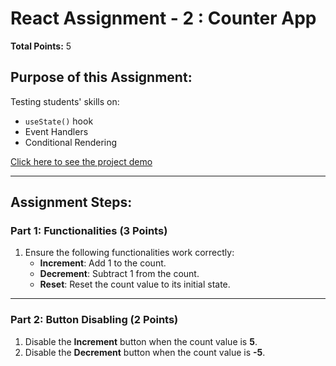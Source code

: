 # React Assignment - 2 : Counter App

**Total Points:** 5  

## Purpose of this Assignment:
Testing students' skills on:
- `useState()` hook
- Event Handlers
- Conditional Rendering

[Click here to see the project demo](https://react-assignment-2-counter-app.netlify.app/)

---

## Assignment Steps:

### Part 1: Functionalities (3 Points)
1. Ensure the following functionalities work correctly:
   - **Increment**: Add 1 to the count.
   - **Decrement**: Subtract 1 from the count.
   - **Reset**: Reset the count value to its initial state.

---

### Part 2: Button Disabling (2 Points)
1. Disable the **Increment** button when the count value is **5**.
2. Disable the **Decrement** button when the count value is **-5**.

